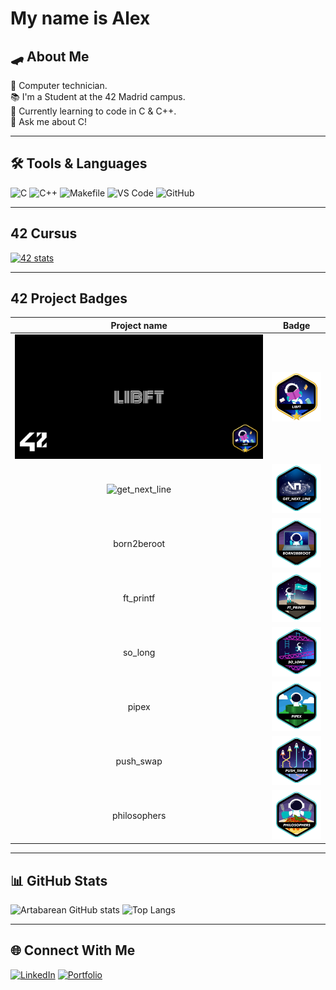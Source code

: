# My name is Alex

## 🛹 About Me
🔧 Computer technician.<br>
📚 I'm a Student at the 42 Madrid campus.  
📖 Currently learning to code in C & C++.  
💬 Ask me about C!  

---

## 🛠️ Tools & Languages
![C](https://img.shields.io/badge/-C-00599C?logo=c&logoColor=white)
![C++](https://img.shields.io/badge/-C++-00599C?logo=c%2B%2B&logoColor=white)
![Makefile](https://img.shields.io/badge/-Makefile-427819?logo=gnu&logoColor=white)
![VS Code](https://img.shields.io/badge/-Visual%20Studio%20Code-0078d7?logo=visual-studio-code&logoColor=white)
![GitHub](https://img.shields.io/badge/-GitHub-181717?logo=github)


---

## 42 Cursus
[![42 stats](https://badge.mediaplus.ma/darkblue/atabarea)](https://profile.intra.42.fr/users/atabarea)

---

## 42 Project Badges
| Project name                                     |                    Badge                     |
| :----------------------------------------------: | :------------------------------------------: |
| ![libft](./covers/cover-libft-bonus.png)         |     ![libft](./badges/libftm.png)            | 
| ![get_next_line](./covers/coverget_next_line.png)| ![get_next_line](./badges/get_next_linee.png)|
| born2beroot                                      |   ![born2beroot](./badges/born2beroote.png)  |
| ft_printf                                        |     ![ft_printf](./badges/ft_printfe.png)    |
| so_long                                          |     ![so_long](./badges/so_longe.png)        |
| pipex                                            |      ![pipex](./badges/pipexe.png)           |
| push_swap                                        |     ![push_swap](./badges/push_swape.png)    |
| philosophers                                     |  ![philosophers](./badges/philosopherse.png) |

---

## 📊 GitHub Stats
![Artabarean GitHub stats](https://github-readme-stats.vercel.app/api?username=Artabarean&show_icons=true&theme=dark)
![Top Langs](https://github-readme-stats.vercel.app/api/top-langs/?username=Artabarean&layout=compact&theme=radical)

---

## 🌐 Connect With Me
[![LinkedIn](https://img.shields.io/badge/-LinkedIn-blue?logo=linkedin&logoColor=white)](https://linkedin.com/in/YourProfile)
[![Portfolio](https://img.shields.io/badge/-Portfolio-black?logo=firefox&logoColor=white)](https://yourwebsite.com)
